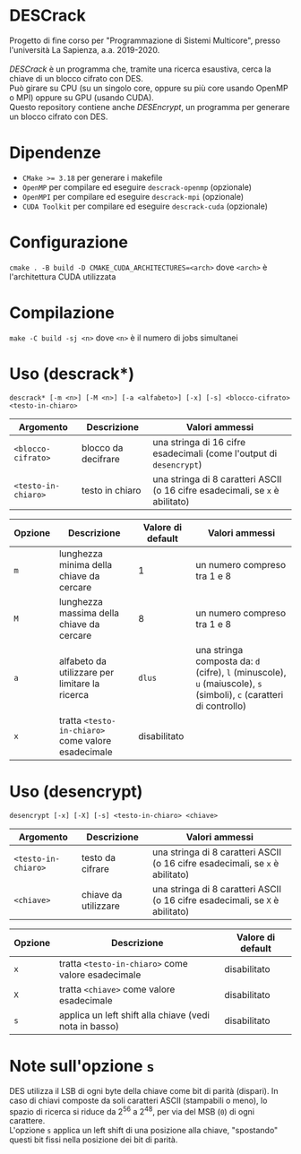 # DESCrack
Progetto di fine corso per "Programmazione di Sistemi Multicore", presso l'università La Sapienza, a.a. 2019-2020. \
\
<em>DESCrack</em> è un programma che, tramite una ricerca esaustiva, cerca la chiave di un blocco cifrato con DES. \
Può girare su CPU (su un singolo core, oppure su più core usando OpenMP o MPI) oppure su GPU (usando CUDA). \
Questo repository contiene anche <em>DESEncrypt</em>, un programma per generare un blocco cifrato con DES.

# Dipendenze
* `CMake >= 3.18` per generare i makefile
* `OpenMP` per compilare ed eseguire `descrack-openmp` (opzionale)
* `OpenMPI` per compilare ed eseguire `descrack-mpi` (opzionale)
* `CUDA Toolkit` per compilare ed eseguire `descrack-cuda` (opzionale)

# Configurazione
`cmake . -B build -D CMAKE_CUDA_ARCHITECTURES=<arch>` dove `<arch>` è l'architettura CUDA utilizzata

# Compilazione
`make -C build -sj <n>` dove `<n>` è il numero di jobs simultanei

# Uso (descrack\*)
`descrack* [-m <n>] [-M <n>] [-a <alfabeto>] [-x] [-s] <blocco-cifrato> <testo-in-chiaro>`

Argomento | Descrizione | Valori ammessi
--------- | ----------- | --------------
`<blocco-cifrato>` | blocco da decifrare | una stringa di 16 cifre esadecimali (come l'output di `desencrypt`)
`<testo-in-chiaro>` | testo in chiaro | una stringa di 8 caratteri ASCII (o 16 cifre esadecimali, se `x` è abilitato)

Opzione | Descrizione | Valore di default | Valori ammessi
------- | ----------- | ----------------- | -------------
`m` | lunghezza minima della chiave da cercare | 1 | un numero compreso tra 1 e 8
`M` | lunghezza massima della chiave da cercare | 8 | un numero compreso tra 1 e 8
`a` | alfabeto da utilizzare per limitare la ricerca | `dlus` | una stringa composta da: `d` (cifre), `l` (minuscole), `u` (maiuscole), `s` (simboli), `c` (caratteri di controllo)
`x` | tratta `<testo-in-chiaro>` come valore esadecimale | disabilitato |

# Uso (desencrypt)
`desencrypt [-x] [-X] [-s] <testo-in-chiaro> <chiave>`

Argomento | Descrizione | Valori ammessi
--------- | ----------- | --------------
`<testo-in-chiaro>` | testo da cifrare | una stringa di 8 caratteri ASCII (o 16 cifre esadecimali, se `x` è abilitato)
`<chiave>` | chiave da utilizzare | una stringa di 8 caratteri ASCII (o 16 cifre esadecimali, se `X` è abilitato)

Opzione | Descrizione | Valore di default
------- | ----------- | -----------------
`x` | tratta `<testo-in-chiaro>` come valore esadecimale | disabilitato
`X` | tratta `<chiave>` come valore esadecimale | disabilitato
`s` | applica un left shift alla chiave (vedi nota in basso) | disabilitato

# Note sull'opzione `s`
DES utilizza il LSB di ogni byte della chiave come bit di parità (dispari). In caso di chiavi composte da soli caratteri ASCII (stampabili o meno), lo spazio di ricerca si riduce da 2<sup>56</sup> a 2<sup>48</sup>, per via del MSB (`0`) di ogni carattere. \
L'opzione `s` applica un left shift di una posizione alla chiave, "spostando" questi bit fissi nella posizione dei bit di parità.
